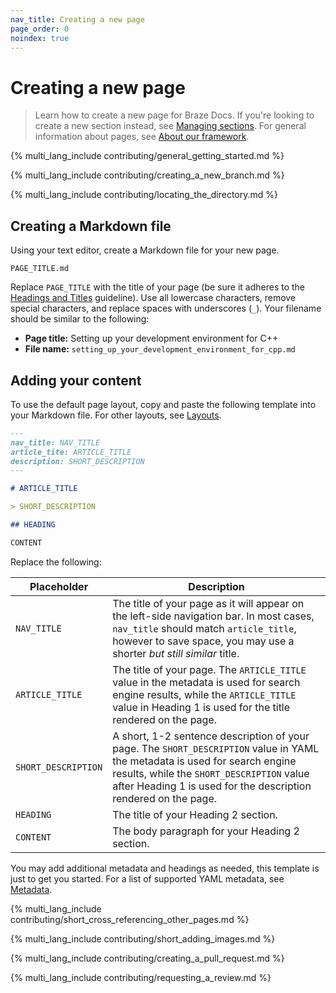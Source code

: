 ```yaml
---
nav_title: Creating a new page
page_order: 0
noindex: true
---
```


# Creating a new page

> Learn how to create a new page for Braze Docs. If you're looking to create a new section instead, see [Managing sections](). For general information about pages, see [About our framework]().

{% multi_lang_include contributing/general_getting_started.md %}

{% multi_lang_include contributing/creating_a_new_branch.md %}

{% multi_lang_include contributing/locating_the_directory.md %}

## Creating a Markdown file

Using your text editor, create a Markdown file for your new page.

```plaintext
PAGE_TITLE.md
```

Replace `PAGE_TITLE` with the title of your page (be sure it adheres to the [Headings and Titles](https://docs.google.com/document/u/2/d/e/2PACX-1vTluyDFO3ZEV7V6VvhXE4As_hSFwmnFFdU9g6_TrAYTgH1QmbRoEDDdn5GzKAB9vdBbIdyiFdoaJcNk/pub#h.vs0awrl1ba2p) guideline). Use all lowercase characters, remove special characters, and replace spaces with underscores (`_`). Your filename should be similar to the following:

- **Page title:** Setting up your development environment for C++
- **File name:** `setting_up_your_development_environment_for_cpp.md`

## Adding your content

To use the default page layout, copy and paste the following template into your Markdown file. For other layouts, see [Layouts]().

```markdown
---
nav_title: NAV_TITLE
article_tite: ARTICLE_TITLE
description: SHORT_DESCRIPTION
---

# ARTICLE_TITLE

> SHORT_DESCRIPTION

## HEADING

CONTENT
```

Replace the following:

| Placeholder         | Description                                                                                                                                                                                                                                 |
|---------------------|---------------------------------------------------------------------------------------------------------------------------------------------------------------------------------------------------------------------------------------------|
| `NAV_TITLE`         | The title of your page as it will appear on the left-side navigation bar. In most cases, `nav_title` should match `article_title`, however to save space, you may use a shorter _but still similar_ title.                                  |
| `ARTICLE_TITLE`     | The title of your page. The `ARTICLE_TITLE` value in the metadata is used for search engine results, while the `ARTICLE_TITLE` value in Heading 1 is used for the title rendered on the page.                                               |
| `SHORT_DESCRIPTION` | A short, 1-2 sentence description of your page. The `SHORT_DESCRIPTION` value in YAML the metadata is used for search engine results, while the `SHORT_DESCRIPTION` value after Heading 1 is used for the description rendered on the page. |
| `HEADING`           | The title of your Heading 2 section.                                                                                                                                                                                                        |
| `CONTENT`           | The body paragraph for your Heading 2 section.                                                                                                                                                                                              |

You may add additional metadata and headings as needed, this template is just to get you started. For a list of supported YAML metadata, see [Metadata]().

{% multi_lang_include contributing/short_cross_referencing_other_pages.md %}

{% multi_lang_include contributing/short_adding_images.md %}

{% multi_lang_include contributing/creating_a_pull_request.md %}

{% multi_lang_include contributing/requesting_a_review.md %}
